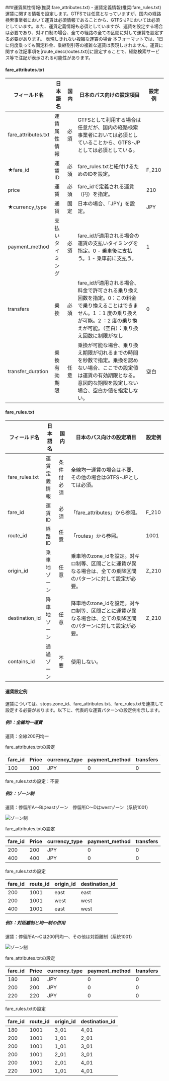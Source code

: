 ###運賃属性情報(推奨:fare_attributes.txt)・運賃定義情報(推奨:fare_rules.txt)
運賃に関する情報を設定します。GTFSでは任意となっていますが、国内の経路検索事業者において運賃は必須情報であることから、GTFS-JPにおいては必須としています。また、運賃定義情報も必須としていますが、運賃を設定する場合は必要であり、対キロ制の場合、全ての経路の全ての区間に対して運賃を設定する必要があります。
表現しきれない複雑な運賃の場合
本フォーマットでは、1日に何度乗っても固定料金、乗継割引等の複雑な運賃は表現しきれません。運賃に関する注記事項を[route_desc(routes.txt)]に設定することで、経路検索サービス等で注記が表示される可能性があります。

#### fare_attributes.txt

| フィールド名 | 日本語名 | 国内 | 日本のバス向けの設定項目 | 設定例 |
|---------------------|-------------------|------|---------|--------|
| fare_attributes.txt | 運賃属性情報 | 必須 | GTFSとして利用する場合は任意だが、国内の経路検索事業者においては必須としていることから、GTFS-JPとしては必須としている。 |  |
| ★fare_id | 運賃 ID | 必須 | fare_rules.txtと紐付けるためのIDを設定。 | F_210 |
| price | 運賃 | 必須 | fare_idで定義される運賃（円）を指定。 | 210 |
| ★currency_type | 通貨 | 固定 | 日本の場合、「JPY」を設定。 | JPY |
| payment_method | 支払いタイミ ング | 必須 | fare_idが適用される場合の運賃の支払いタイミングを指定。0 - 乗車後に支払う。1 - 乗車前に支払う。 | 1 |
| transfers | 乗換 | 必須 | fare_idが適用される場合、料金で許可される乗り換え回数を指定。0：この料金で乗り換えることはできません。1 ：1 度の乗り換えが可能。2 ：2 度の乗り換えが可能。（空白）：乗り換え回数に制限がなし | 0 |
| transfer_duration | 乗換有効期限 | 任意 | 乗換が可能な場合、乗り換え期限が切れるまでの時間を秒数で指定。乗換を認めない場合、ここでの設定値は運賃の有効期限となる。意図的な期限を設定しない場合、空白か値を指定しない。 | 空白 |


#### fare_rules.txt

| フィールド名 | 日本語名 | 国内 | 日本のバス向けの設定項目 | 設定例 |
|----------------|--------------|------------|--------------|--------|
| fare_rules.txt | 運賃定義情報 | 条件付必須 | 全線均一運賃の場合は不要、その他の場合はGTFS-JPとしては必須。 |  |
| fare_id | 運賃 ID | 必須 | 「fare_attributes」から参照。 | F_210 |
| route_id | 経路 ID | 任意 | 「routes」から参照。 | 1001 |
| origin_id | 乗車地ゾーン | 任意 | 乗車地のzone_idを設定。対キロ制等、区間ごとに運賃が異なる場合は、全ての乗降区間のパターンに対して設定が必要。 | Z_210 |
| destination_id | 降車地ゾーン | 任意 | 降車地のzone_idを設定。対キロ制等、区間ごとに運賃が異なる場合は、全ての乗降区間のパターンに対して設定が必要。 | Z_210 |
| contains_id | 通過ゾーン | 不要 | 使用しない。 |  |

#### 運賃設定例
運賃については、stops.zone_id、fare_attributes.txt、fare_rules.txtを連携して設定する必要があります。以下に、代表的な運賃パターンの設定例を示します。

##### 例1：全線均一運賃
運賃：全線200円均一

fare_attributes.txtの設定

| fare_id | Price | currency_type | payment_method | transfers |
|---------|-------|---------------|----------------|-----------|
| 100 | 100 | JPY | 0 | 0 |

fare_rules.txtの設定：不要

##### 例2：ゾーン制
運賃：停留所A～Bはeastゾーン　停留所C～Dはwestゾーン（系統1001）

![ゾーン制](../images/fare_example_01.png)

fare_attributes.txtの設定

| fare_id | Price | currency_type | payment_method | transfers |
|---------|-------|---------------|----------------|-----------|
| 200 | 200 | JPY | 0 | 0 |
| 400 | 400 | JPY | 0 | 0 |

fare_rules.txtの設定

| fare_id | route_id | origin_id | destination_id |
|---------|----------|-----------|----------------|
| 200 | 1001 | east | east |
| 200 | 1001 | west | west |
| 400 | 1001 | east | west |

##### 例3：対距離制と均一制の併用
運賃：停留所A～Cは200円均一、その他は対距離制（系統1001）

![ゾーン制](../images/fare_example_02.png)

fare_attributes.txtの設定

| fare_id | Price | currency_type | payment_method | transfers |
|---------|-------|---------------|----------------|-----------|
| 180 | 180 | JPY | 0 | 0 |
| 200 | 200 | JPY | 0 | 0 |
| 220 | 220 | JPY | 0 | 0 |

fare_rules.txtの設定

| fare_id | route_id | origin_id | destination_id |
|---------|----------|-----------|----------------|
| 180 | 1001 | 3_01 | 4_01 |
| 200 | 1001 | 1_01 | 2_01 |
| 200 | 1001 | 1_01 | 3_01 |
| 200 | 1001 | 2_01 | 3_01 |
| 200 | 1001 | 2_01 | 4_01 |
| 220 | 1001 | 1_01 | 4_01 |
